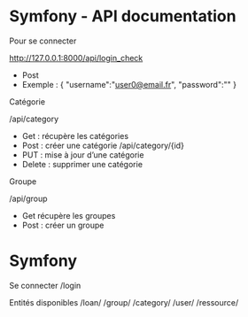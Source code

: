 # Symfony - API documentation 

Pour se connecter 

http://127.0.0.1:8000/api/login_check
-	Post 
-	Exemple :
{
    "username":"user0@email.fr",
    "password":""
}

Catégorie

/api/category
-	Get : récupère les catégories
-	Post : créer une catégorie
/api/category/{id}
-	PUT : mise à jour d’une catégorie
-	Delete : supprimer une catégorie

Groupe

/api/group
-	Get récupère les groupes
-	Post : créer un groupe

# Symfony


Se connecter
/login 

Entités disponibles 
/loan/
/group/
/category/
/user/
/ressource/
